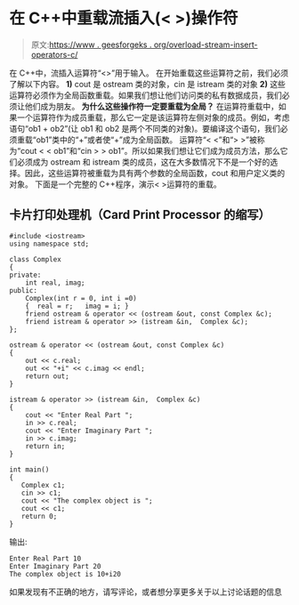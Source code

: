 # 在 C++中重载流插入(< >)操作符

> 原文:[https://www . geesforgeks . org/overload-stream-insert-operators-c/](https://www.geeksforgeeks.org/overloading-stream-insertion-operators-c/)

在 C++中，流插入运算符“<>”用于输入。
在开始重载这些运算符之前，我们必须了解以下内容。
**1)** cout 是 ostream 类的对象，cin 是 istream 类的对象
**2)** 这些运算符必须作为全局函数重载。如果我们想让他们访问类的私有数据成员，我们必须让他们成为朋友。
**为什么这些操作符一定要重载为全局？**
在运算符重载中，如果一个运算符作为成员重载，那么它一定是该运算符左侧对象的成员。例如，考虑语句“ob1 + ob2”(让 ob1 和 ob2 是两个不同类的对象)。要编译这个语句，我们必须重载“ob1”类中的“+”或者使“+”成为全局函数。
运算符“< <”和“> >”被称为“cout < < ob1”和“cin > > ob1”。所以如果我们想让它们成为成员方法，那么它们必须成为 ostream 和 istream 类的成员，这在大多数情况下不是一个好的选择。因此，这些运算符被重载为具有两个参数的全局函数，cout 和用户定义类的对象。
下面是一个完整的 C++程序，演示< >运算符的重载。

## 卡片打印处理机（Card Print Processor 的缩写）

```
#include <iostream>
using namespace std;

class Complex
{
private:
    int real, imag;
public:
    Complex(int r = 0, int i =0)
    {  real = r;   imag = i; }
    friend ostream & operator << (ostream &out, const Complex &c);
    friend istream & operator >> (istream &in,  Complex &c);
};

ostream & operator << (ostream &out, const Complex &c)
{
    out << c.real;
    out << "+i" << c.imag << endl;
    return out;
}

istream & operator >> (istream &in,  Complex &c)
{
    cout << "Enter Real Part ";
    in >> c.real;
    cout << "Enter Imaginary Part ";
    in >> c.imag;
    return in;
}

int main()
{
   Complex c1;
   cin >> c1;
   cout << "The complex object is ";
   cout << c1;
   return 0;
}
```

输出:

```
Enter Real Part 10
Enter Imaginary Part 20
The complex object is 10+i20
```

如果发现有不正确的地方，请写评论，或者想分享更多关于以上讨论话题的信息